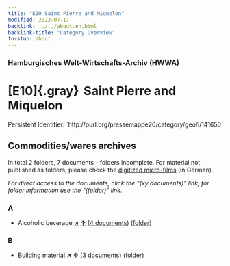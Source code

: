 ```yaml
---
title: "E10 Saint Pierre and Miquelon"
modified: 2022-07-17
backlink: ../../about.en.html
backlink-title: "Category Overview"
fn-stub: about
---
```


### Hamburgisches Welt-Wirtschafts-Archiv (HWWA)

# [E10]{.gray}&#8201; Saint Pierre and Miquelon

<div class="hint">Persistent Identifier: `http://purl.org/pressemappe20/category/geo/i/141650`</div>







## Commodities/wares archives









In total 2 folders, 7 documents - folders incomplete.
For material not published as folders, please check the [digitized micro-films](/film/h1_wa.de.html) (in German).

_For direct access to the documents, click the "(xy documents)" link, for folder information use the "(folder)" link._



### A

- Alcoholic beverage [**&nearr;**](../../../ware/i/141966/about.en.html "Alcoholic beverage (xXX all over the world)") [**&uarr;**](../../../ware/about.en.html#PID20.02-Sp "Ware category system") (<a href="https://pm20.zbw.eu/iiifview/folder/wa/141966,141650" title="about: Alcoholic beverage : Saint Pierre and Miquelon" target="_blank">4 documents</a>) ([folder](../../../../folder/wa/1419xx/141966/1416xx/141650/about.en.html))

### B

- Building material [**&nearr;**](../../../ware/i/142086/about.en.html "Building material (xXX all over the world)") [**&uarr;**](../../../ware/about.en.html#PID22-Bs "Ware category system") (<a href="https://pm20.zbw.eu/iiifview/folder/wa/142086,141650" title="about: Building material : Saint Pierre and Miquelon" target="_blank">3 documents</a>) ([folder](../../../../folder/wa/1420xx/142086/1416xx/141650/about.en.html))




